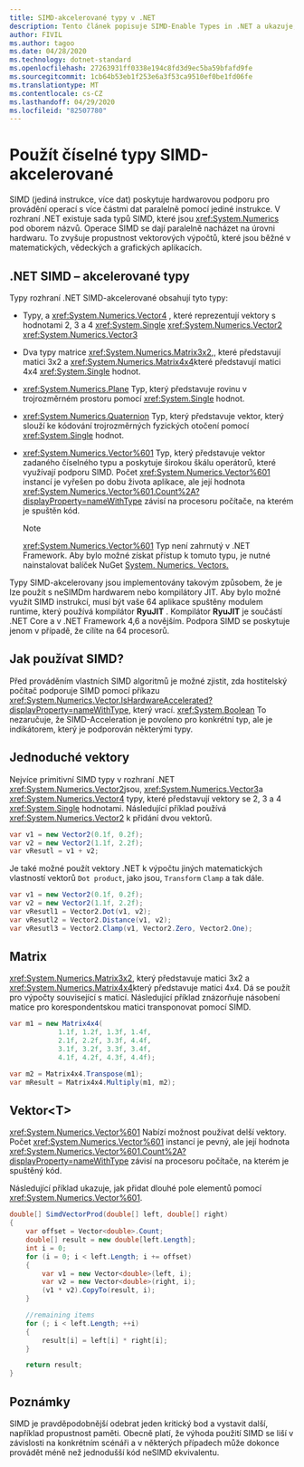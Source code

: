 ```yaml
---
title: SIMD-akcelerované typy v .NET
description: Tento článek popisuje SIMD-Enable Types in .NET a ukazuje, jak používat hardwarové operace SIMD v jazycích C# a .NET.
author: FIVIL
ms.author: tagoo
ms.date: 04/28/2020
ms.technology: dotnet-standard
ms.openlocfilehash: 27263931ff0338e194c8fd3d9ec5ba59bfafd9fe
ms.sourcegitcommit: 1cb64b53eb1f253e6a3f53ca9510ef0be1fd06fe
ms.translationtype: MT
ms.contentlocale: cs-CZ
ms.lasthandoff: 04/29/2020
ms.locfileid: "82507780"
---
```

# <a name="use-simd-accelerated-numeric-types"></a>Použít číselné typy SIMD-akcelerované

SIMD (jediná instrukce, více dat) poskytuje hardwarovou podporu pro provádění operací s více částmi dat paralelně pomocí jediné instrukce. V rozhraní .NET existuje sada typů SIMD, které jsou <xref:System.Numerics> pod oborem názvů. Operace SIMD se dají paralelně nacházet na úrovni hardwaru. To zvyšuje propustnost vektorových výpočtů, které jsou běžné v matematických, vědeckých a grafických aplikacích.

## <a name="net-simd-accelerated-types"></a>.NET SIMD – akcelerované typy

Typy rozhraní .NET SIMD-akcelerované obsahují tyto typy:

- Typy, a <xref:System.Numerics.Vector4> , které reprezentují vektory s hodnotami 2, 3 a 4 <xref:System.Single> <xref:System.Numerics.Vector2> <xref:System.Numerics.Vector3>

- Dva typy matrice <xref:System.Numerics.Matrix3x2>,, které představují matici 3x2 a <xref:System.Numerics.Matrix4x4>které představují matici 4x4 <xref:System.Single> hodnot.

- <xref:System.Numerics.Plane> Typ, který představuje rovinu v trojrozměrném prostoru pomocí <xref:System.Single> hodnot.

- <xref:System.Numerics.Quaternion> Typ, který představuje vektor, který slouží ke kódování trojrozměrných fyzických otočení pomocí <xref:System.Single> hodnot.

- <xref:System.Numerics.Vector%601> Typ, který představuje vektor zadaného číselného typu a poskytuje širokou škálu operátorů, které využívají podporu SIMD. Počet <xref:System.Numerics.Vector%601> instancí je vyřešen po dobu života aplikace, ale její hodnota <xref:System.Numerics.Vector%601.Count%2A?displayProperty=nameWithType> závisí na procesoru počítače, na kterém je spuštěn kód.

  > [!NOTE]
  > <xref:System.Numerics.Vector%601> Typ není zahrnutý v .NET Framework. Aby bylo možné získat přístup k tomuto typu, je nutné nainstalovat balíček NuGet [System. Numerics. Vectors.](https://www.nuget.org/packages/System.Numerics.Vectors)
  
Typy SIMD-akcelerovany jsou implementovány takovým způsobem, že je lze použít s neSIMDm hardwarem nebo kompilátory JIT. Aby bylo možné využít SIMD instrukcí, musí být vaše 64 aplikace spuštěny modulem runtime, který používá kompilátor **RyuJIT** . Kompilátor **RyuJIT** je součástí .NET Core a v .NET Framework 4,6 a novějším. Podpora SIMD se poskytuje jenom v případě, že cílíte na 64 procesorů.

## <a name="how-to-use-simd"></a>Jak používat SIMD?

Před prováděním vlastních SIMD algoritmů je možné zjistit, zda hostitelský počítač podporuje SIMD pomocí příkazu <xref:System.Numerics.Vector.IsHardwareAccelerated?displayProperty=nameWithType>, který vrací. <xref:System.Boolean> To nezaručuje, že SIMD-Acceleration je povoleno pro konkrétní typ, ale je indikátorem, který je podporován některými typy.

## <a name="simple-vectors"></a>Jednoduché vektory

Nejvíce primitivní SIMD typy v rozhraní .NET <xref:System.Numerics.Vector2>jsou, <xref:System.Numerics.Vector3>a <xref:System.Numerics.Vector4> typy, které představují vektory se 2, 3 a 4 <xref:System.Single> hodnotami. Následující příklad používá <xref:System.Numerics.Vector2> k přidání dvou vektorů.

```csharp
var v1 = new Vector2(0.1f, 0.2f);
var v2 = new Vector2(1.1f, 2.2f);
var vResutl = v1 + v2;
```

Je také možné použít vektory .NET k výpočtu jiných matematických vlastností vektorů `Dot product`, jako jsou, `Transform` `Clamp` a tak dále.

```csharp
var v1 = new Vector2(0.1f, 0.2f);
var v2 = new Vector2(1.1f, 2.2f);
var vResutl1 = Vector2.Dot(v1, v2);
var vResutl2 = Vector2.Distance(v1, v2);
var vResutl3 = Vector2.Clamp(v1, Vector2.Zero, Vector2.One);
```

## <a name="matrix"></a>Matrix

<xref:System.Numerics.Matrix3x2>, který představuje matici 3x2 a <xref:System.Numerics.Matrix4x4>který představuje matici 4x4. Dá se použít pro výpočty související s maticí. Následující příklad znázorňuje násobení matice pro korespondentskou matici transponovat pomocí SIMD.

```csharp
var m1 = new Matrix4x4(
            1.1f, 1.2f, 1.3f, 1.4f,
            2.1f, 2.2f, 3.3f, 4.4f,
            3.1f, 3.2f, 3.3f, 3.4f,
            4.1f, 4.2f, 4.3f, 4.4f);

var m2 = Matrix4x4.Transpose(m1);
var mResult = Matrix4x4.Multiply(m1, m2);
```

## <a name="vectort"></a>Vektor\<T>

<xref:System.Numerics.Vector%601> Nabízí možnost používat delší vektory. Počet <xref:System.Numerics.Vector%601> instancí je pevný, ale její hodnota <xref:System.Numerics.Vector%601.Count%2A?displayProperty=nameWithType> závisí na procesoru počítače, na kterém je spuštěný kód.

Následující příklad ukazuje, jak přidat dlouhé pole elementů pomocí <xref:System.Numerics.Vector%601>.

```csharp
double[] SimdVectorProd(double[] left, double[] right)
{
    var offset = Vector<double>.Count;
    double[] result = new double[left.Length];
    int i = 0;
    for (i = 0; i < left.Length; i += offset)
    {
        var v1 = new Vector<double>(left, i);
        var v2 = new Vector<double>(right, i);
        (v1 * v2).CopyTo(result, i);
    }

    //remaining items
    for (; i < left.Length; ++i)
    {
        result[i] = left[i] * right[i];
    }

    return result;
}
```

## <a name="remarks"></a>Poznámky

SIMD je pravděpodobnější odebrat jeden kritický bod a vystavit další, například propustnost paměti. Obecně platí, že výhoda použití SIMD se liší v závislosti na konkrétním scénáři a v některých případech může dokonce provádět méně než jednodušší kód neSIMD ekvivalentu.
